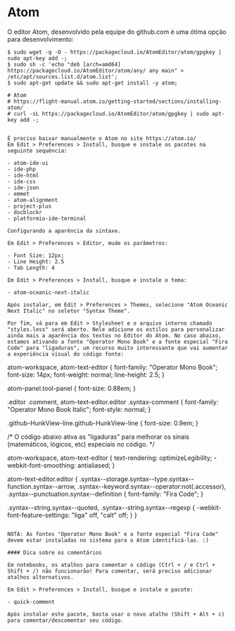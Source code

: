 # Atom


O editor Atom, desenvolvido pela equipe do github.com é uma ótima opção para desenvolvimento:

```
$ sudo wget -q -O - https://packagecloud.io/AtomEditor/atom/gpgkey | sudo apt-key add -;
$ sudo sh -c 'echo "deb [arch=amd64] https://packagecloud.io/AtomEditor/atom/any/ any main" > /etc/apt/sources.list.d/atom.list';
$ sudo apt-get update && sudo apt-get install -y atom;

# Atom
# https://flight-manual.atom.io/getting-started/sections/installing-atom/
# curl -sL https://packagecloud.io/AtomEditor/atom/gpgkey | sudo apt-key add -;


É preciso baixar manualmente o Atom no site https://atom.io/
Em Edit > Preferences > Install, busque e instale os pacotes na seguinte sequência:

- atom-ide-ui 
- ide-php
- ide-html
- ide-css
- ide-json
- emmet
- atom-alignment
- project-plus
- docblockr
- platformio-ide-terminal

Configurando a aparência da sintaxe.

Em Edit > Preferences > Editor, mude os parâmetros:

- Font Size: 12px;
- Line Height: 2.5
- Tab Length: 4

Em Edit > Preferences > Install, busque e instale o tema:

- atom-oceanic-next-italic

Após instalar, em Edit > Preferences > Themes, selecione "Atom Oceanic Next Italic" no seletor "Syntax Theme".

Por fim, vá para em Edit > Stylesheet e o arquivo interno chamado "styles.less" será aberto. Nele adicione os estilos para personalizar ainda mais a aparência dos textos no Editor do Atom. No caso abaixo, estamos ativando a fonte "Operator Mono Book" e a fonte especial "Fira Code" para "ligaduras", um recurso muito interessante que vai aumentar a experiência visual do código fonte:

```
atom-workspace,
atom-text-editor {
    font-family: "Operator Mono Book";
    font-size: 14px;
    font-weight: normal;
    line-height: 2.5;
}

atom-panel.tool-panel {
    font-size: 0.88em;
}

.editor .comment,
atom-text-editor.editor .syntax-comment {
    font-family: "Operator Mono Book Italic";
    font-style: normal;
}

.github-HunkView-line.github-HunkView-line {
    font-size: 0.9em;
}

/*
O código abaixo ativa as "ligaduras"
para melhorar os sinais (matemáticos, lógicos, etc) 
especiais no código.
*/

atom-workspace,
atom-text-editor {
    text-rendering: optimizeLegibility;
    -webkit-font-smoothing: antialiased;
}

atom-text-editor.editor {
  .syntax--storage.syntax--type.syntax--function.syntax--arrow,
  .syntax--keyword.syntax--operator:not(.accessor),
  .syntax--punctuation.syntax--definition {
    font-family: "Fira Code";
  }

  .syntax--string.syntax--quoted,
  .syntax--string.syntax--regexp {
    -webkit-font-feature-settings: "liga" off, "calt" off;
  }
}

```

NOTA: As fontes "Operator Mono Book" e a fonte especial "Fira Code" devem estar instaladas no sistema para o Atom identificá-las. :)

#### Dica sobre os comentários

Em notebooks, os atalhos para comentar o código (Ctrl + / e Ctrl + Shift + /) não funcionarão! Para comentar, será preciso adicionar atalhos alternativos. 

Em Edit > Preferences > Install, busque e instale o pacote:

- quick-comment

Após instalar este pacote, basta usar o novo atalho (Shift + Alt + c) para comentar/descomentar seu código.